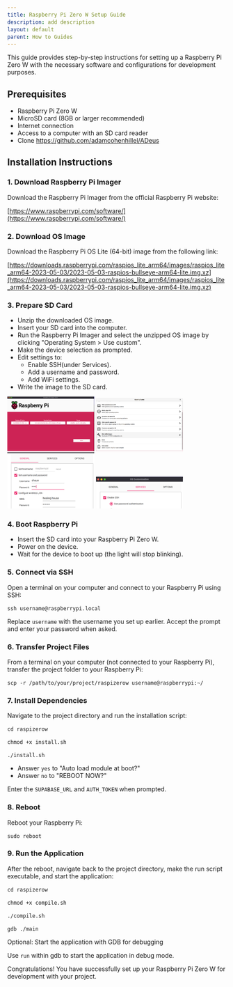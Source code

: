 ```yaml
---
title: Raspberry Pi Zero W Setup Guide
description: add description
layout: default
parent: How to Guides
---
```


This guide provides step-by-step instructions for setting up a Raspberry Pi Zero W with the necessary software and configurations for development purposes.

## Prerequisites

- Raspberry Pi Zero W
- MicroSD card (8GB or larger recommended)
- Internet connection
- Access to a computer with an SD card reader
- Clone https://github.com/adamcohenhillel/ADeus

## Installation Instructions

### 1. Download Raspberry Pi Imager

Download the Raspberry Pi Imager from the official Raspberry Pi website:

[https://www.raspberrypi.com/software/](https://www.raspberrypi.com/software/)

### 2. Download OS Image

Download the Raspberry Pi OS Lite (64-bit) image from the following link:

[https://downloads.raspberrypi.com/raspios_lite_arm64/images/raspios_lite_arm64-2023-05-03/2023-05-03-raspios-bullseye-arm64-lite.img.xz](https://downloads.raspberrypi.com/raspios_lite_arm64/images/raspios_lite_arm64-2023-05-03/2023-05-03-raspios-bullseye-arm64-lite.img.xz)

### 3. Prepare SD Card

- Unzip the downloaded OS image.
- Insert your SD card into the computer.
- Run the Raspberry Pi Imager and select the unzipped OS image by clicking "Operating System > Use custom".
- Make the device selection as prompted.
- Edit settings to:
  - Enable SSH(under Services).
  - Add a username and password.
  - Add WiFi settings.
- Write the image to the SD card.

<img src="../images/imagerMenu.png" width="200" alt="Home">
<img src="../images/osSelect.png" width="200" alt="Home">

<img src="../images/enableSettings.png" width="200" alt="Home">
<img src="../images/enableSSH.png" width="200" alt="Home">

### 4. Boot Raspberry Pi

- Insert the SD card into your Raspberry Pi Zero W.
- Power on the device.
- Wait for the device to boot up (the light will stop blinking).

### 5. Connect via SSH

Open a terminal on your computer and connect to your Raspberry Pi using SSH:

```
ssh username@raspberrypi.local
```

Replace `username` with the username you set up earlier. Accept the prompt and enter your password when asked.

### 6. Transfer Project Files

From a terminal on your computer (not connected to your
Raspberry Pi), transfer the project folder to your Raspberry Pi:

```
scp -r /path/to/your/project/raspizerow username@raspberrypi:~/
```

### 7. Install Dependencies

Navigate to the project directory and run the installation script:

```
cd raspizerow
```

```
chmod +x install.sh
```

```
./install.sh
```

- Answer `yes` to "Auto load module at boot?"
- Answer `no` to "REBOOT NOW?"

Enter the `SUPABASE_URL` and `AUTH_TOKEN` when prompted.

### 8. Reboot

Reboot your Raspberry Pi:

```
sudo reboot
```

### 9. Run the Application

After the reboot, navigate back to the project directory, make the run script executable, and start the application:

```
cd raspizerow
```

```
chmod +x compile.sh
```

```
./compile.sh
```

```
gdb ./main
```

Optional: Start the application with GDB for debugging

Use `run` within gdb to start the application in debug mode.

Congratulations! You have successfully set up your Raspberry Pi Zero W for development with your project.
